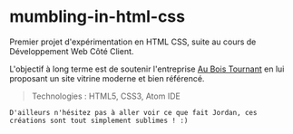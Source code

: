 # mumbling-in-html-css

Premier projet d'expérimentation en HTML CSS, suite au cours de Développement Web Côté Client.

L'objectif à long terme est de soutenir l'entreprise [Au Bois Tournant](https://www.instagram.com/au_bois_tournant/) en lui proposant un site vitrine moderne et bien référencé.

> Technologies : HTML5, CSS3, Atom IDE

`D'ailleurs n'hésitez pas à aller voir ce que fait Jordan, ces créations sont tout simplement sublimes ! :)`
